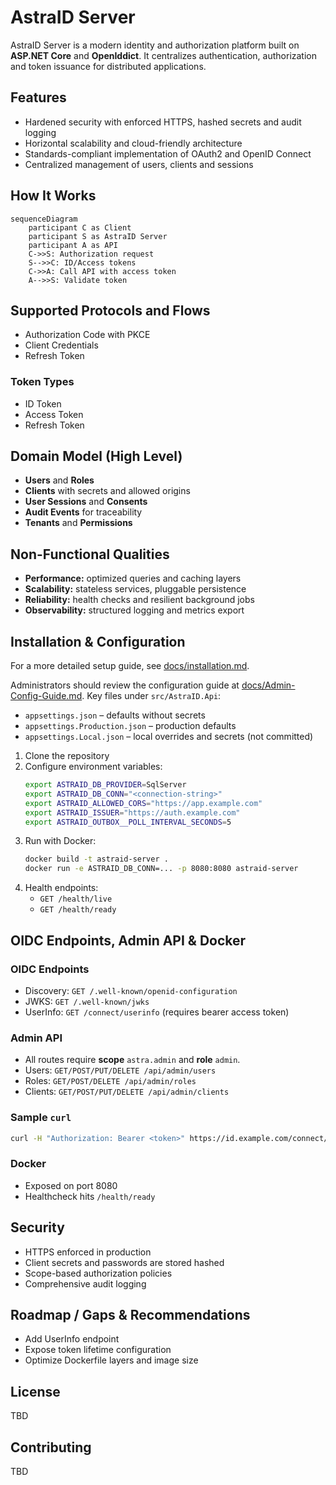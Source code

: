 # AstraID Server

AstraID Server is a modern identity and authorization platform built on **ASP.NET Core** and **OpenIddict**. It centralizes authentication, authorization and token issuance for distributed applications.

## Features
- Hardened security with enforced HTTPS, hashed secrets and audit logging
- Horizontal scalability and cloud-friendly architecture
- Standards-compliant implementation of OAuth2 and OpenID Connect
- Centralized management of users, clients and sessions

## How It Works
```mermaid
sequenceDiagram
    participant C as Client
    participant S as AstraID Server
    participant A as API
    C->>S: Authorization request
    S-->>C: ID/Access tokens
    C->>A: Call API with access token
    A-->>S: Validate token
```

## Supported Protocols and Flows
- Authorization Code with PKCE
- Client Credentials
- Refresh Token

### Token Types
- ID Token
- Access Token
- Refresh Token

## Domain Model (High Level)
- **Users** and **Roles**
- **Clients** with secrets and allowed origins
- **User Sessions** and **Consents**
- **Audit Events** for traceability
- **Tenants** and **Permissions**

## Non-Functional Qualities
- **Performance:** optimized queries and caching layers
- **Scalability:** stateless services, pluggable persistence
- **Reliability:** health checks and resilient background jobs
- **Observability:** structured logging and metrics export

## Installation & Configuration

For a more detailed setup guide, see [docs/installation.md](docs/installation.md).

Administrators should review the configuration guide at [docs/Admin-Config-Guide.md](docs/Admin-Config-Guide.md).
Key files under `src/AstraID.Api`:
- `appsettings.json` – defaults without secrets
- `appsettings.Production.json` – production defaults
- `appsettings.Local.json` – local overrides and secrets (not committed)

1. Clone the repository
2. Configure environment variables:
   ```bash
   export ASTRAID_DB_PROVIDER=SqlServer
   export ASTRAID_DB_CONN="<connection-string>"
   export ASTRAID_ALLOWED_CORS="https://app.example.com"
   export ASTRAID_ISSUER="https://auth.example.com"
   export ASTRAID_OUTBOX__POLL_INTERVAL_SECONDS=5
   ```
3. Run with Docker:
   ```bash
   docker build -t astraid-server .
   docker run -e ASTRAID_DB_CONN=... -p 8080:8080 astraid-server
   ```
4. Health endpoints:
   - `GET /health/live`
   - `GET /health/ready`

## OIDC Endpoints, Admin API & Docker

### OIDC Endpoints
- Discovery: `GET /.well-known/openid-configuration`
- JWKS: `GET /.well-known/jwks`
- UserInfo: `GET /connect/userinfo` (requires bearer access token)

### Admin API
- All routes require **scope** `astra.admin` and **role** `admin`.
- Users: `GET/POST/PUT/DELETE /api/admin/users`
- Roles: `GET/POST/DELETE /api/admin/roles`
- Clients: `GET/POST/PUT/DELETE /api/admin/clients`

### Sample `curl`
```bash
curl -H "Authorization: Bearer <token>" https://id.example.com/connect/userinfo
```

### Docker
- Exposed on port 8080
- Healthcheck hits `/health/ready`

## Security
- HTTPS enforced in production
- Client secrets and passwords are stored hashed
- Scope-based authorization policies
- Comprehensive audit logging

## Roadmap / Gaps & Recommendations
- Add UserInfo endpoint
- Expose token lifetime configuration
- Optimize Dockerfile layers and image size

## License
TBD

## Contributing
TBD
